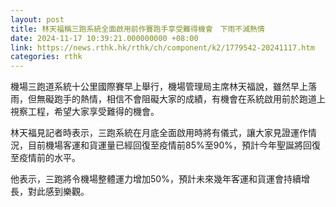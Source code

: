 ```yaml
---
layout: post
title: 林天福稱三跑系統全面啟用前作賽跑手享受難得機會　下雨不減熱情
date: 2024-11-17 10:39:21.000000000 +08:00
link: https://news.rthk.hk/rthk/ch/component/k2/1779542-20241117.htm
categories: rthk
---
```


機場三跑道系統十公里國際賽早上舉行，機場管理局主席林天福說，雖然早上落雨，但無礙跑手的熱情，相信不會阻礙大家的成績，有機會在系統啟用前於跑道上視察工程，希望大家享受難得的機會。

林天福見記者時表示，三跑系統在月底全面啟用時將有儀式，讓大家見證運作情況，目前機場客運和貨運量已經回復至疫情前85%至90%，預計今年聖誕將回復至疫情前的水平。

他表示，三跑將令機場整體運力增加50%，預計未來幾年客運和貨運會持續增長，對此感到樂觀。
